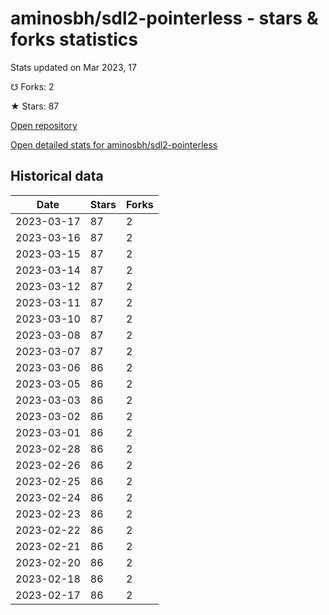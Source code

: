 # aminosbh/sdl2-pointerless - stars & forks statistics

Stats updated on Mar 2023, 17

☋ Forks: 2

★ Stars: 87

[Open repository](https://github.com/aminosbh/sdl2-pointerless)

[Open detailed stats for aminosbh/sdl2-pointerless](https://reviewgithub.com/rep/aminosbh/sdl2-pointerless)

## Historical data
| Date | Stars | Forks |
|------|-------|-------|
| 2023-03-17 | 87 | 2 | 
| 2023-03-16 | 87 | 2 | 
| 2023-03-15 | 87 | 2 | 
| 2023-03-14 | 87 | 2 | 
| 2023-03-12 | 87 | 2 | 
| 2023-03-11 | 87 | 2 | 
| 2023-03-10 | 87 | 2 | 
| 2023-03-08 | 87 | 2 | 
| 2023-03-07 | 87 | 2 | 
| 2023-03-06 | 86 | 2 | 
| 2023-03-05 | 86 | 2 | 
| 2023-03-03 | 86 | 2 | 
| 2023-03-02 | 86 | 2 | 
| 2023-03-01 | 86 | 2 | 
| 2023-02-28 | 86 | 2 | 
| 2023-02-26 | 86 | 2 | 
| 2023-02-25 | 86 | 2 | 
| 2023-02-24 | 86 | 2 | 
| 2023-02-23 | 86 | 2 | 
| 2023-02-22 | 86 | 2 | 
| 2023-02-21 | 86 | 2 | 
| 2023-02-20 | 86 | 2 | 
| 2023-02-18 | 86 | 2 | 
| 2023-02-17 | 86 | 2 | 

